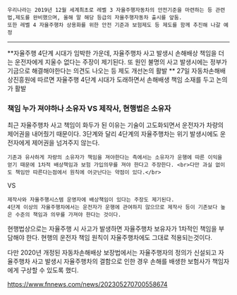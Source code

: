 ```
우리나라는 2019년 12월 세계최초로 레벨 3 자율주행자동차의 안전기준을 마련하는 등 관련법,제도를 완비했으며, 올해 말 해당 등급의 자율주행자동차 출시를 앞둠. 
또한 레벨 4 자율주행차 상용화를 위한 안전 기준과 보험제도 등 제도를 함께 추진해 나갈 예정
```

---

**자율주행 4단계 시대가 임박한 가운데, 자율주행차 사고 발생시 손해배상 책임을 더는 운전자에게 지울수 없다는 주장이 제기된다. 또 원인 불명의 사고 발생시에는 정부가 기금으로 해결해야한다는 의견도 나오는 등 제도 개선논의 활발 **
27일 자동차손해배상진흥원에 따르면 자율주행 4단계 시대가 도래하면서 손해배생 책임 소재를 두고 논의가 활발 

### 책임 누가 져야하나 소유자 VS 제작사, 현행법은 소유자

최근 자율주행차 사고 책임이 화두가 된 이유는 기술이 고도화되면서 운전자가 차량의 제어권을 내어줬기 때문이다. 3단계와 달리 4단계의 자율주행차는 위기 발생시에도 운전자에게 제어권을 넘겨주지 않는다. 

```
기존과 유사하게 자량의 소유자가 책임을 져야한다는 측에서는 소유자가 운행에 따른 이익을 얻기 때문에 1차적 배상책임과 보험 가입의무를 져야 한다고 주장한다. <br>다만 과실 없이도 책임만 따른다는점에서 원칙에 어긋난다는 약점이 있다.</br>
```

VS

```
제작사와 자율주행시스템 운영자에 배상책임이 있다는 주장도 제기된다. 
4단계 이상의 자율주행차에서는 운전자가 운행에 관여하지 않으므로 제작사 등이 기존보다 높은 수준의 책임과 의무를 가져야 한다는 것이다. 
```

현행법상으로는 자율주행 시 사고가 발생하면 자율주행차 보유자가 1차적인 책임을 부담해야 한다. 현행의 운전자 책임 원칙이 자율주행차에도 그대로 적용되는것이다. 

다만 2020년 개정된 자동차손해배상 보장법에서는 자율주행자의 정의가 신설되고 자율주행차 사고 발생시 자율주행차의 결함으로 인한 경우 손해를 배생한 보험사가 책임자에게 구상할 수 있도록 했디.

https://www.fnnews.com/news/202305270700558674
